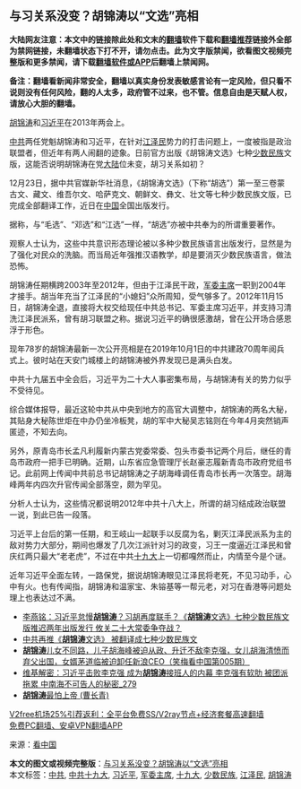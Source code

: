  <h2>与习关系没变？胡锦涛以“文选”亮相</h2> <p class="notice"><b>大陆网友注意：本文中的链接除此处和文末的<a href="https://github.com/bannedbook/fanqiang" >翻墙</a>软件下载和<a href="https://github.com/killgcd/justmysocks/blob/master/README.md">翻墙推荐</a>链接外全部为禁网链接，未翻墙状态下打不开，请勿点击。此为文字版禁闻，欲看图文视频完整版和更多禁闻，请下载<a href="https://github.com/bannedbook/fanqiang">翻墙软件或APP</a>后翻墙上禁闻网。</p><p>备注：翻墙看新闻非常安全，翻墙以真实身份发表敏感言论有一定风险，但只看不说则没有任何风险，翻的人太多，政府管不过来，也不管。信息自由是天赋人权，请放心大胆的翻墙。</b></p>  <div class="entry"> <p id="conimg"><a href="https://www.bannedbook.org/bnews/tag/%e8%83%a1%e9%94%a6%e6%b6%9b/" class="st_tag internal_tag" rel="tag" title="标签 胡锦涛 下的日志">胡锦涛</a>和<a href="https://www.bannedbook.org/bnews/tag/%e4%b9%a0%e8%bf%91%e5%b9%b3/" class="st_tag internal_tag" rel="tag" title="标签 习近平 下的日志">习近平</a>在2013年两会上。</p> <p><a href="https://www.bannedbook.org/bnews/tag/%e4%b8%ad%e5%85%b1/" class="st_tag internal_tag" rel="tag" title="标签 中共 下的日志">中共</a>两任党魁胡锦涛和习近平，在针对<a href="https://www.bannedbook.org/bnews/tag/%e6%b1%9f%e6%b3%bd%e6%b0%91/" class="st_tag internal_tag" rel="tag" title="标签 江泽民 下的日志">江泽民</a>势力的打击问题上，一度被指是政治联盟者，但近年有两人闹翻的迹象。日前官方出版《胡锦涛文选》七种<a href="https://www.bannedbook.org/bnews/tag/%E5%B0%91%E6%95%B0%E6%B0%91%E6%97%8F/" class="st_tag internal_tag" rel="tag" title="标签 少数民族 下的日志">少数民族</a>文版，这能否说明胡锦涛在党<span class='wp_keywordlink_affiliate'><a href="https://www.bannedbook.org/" title="大陆" target="_blank">大陆</a></span>位未变，胡习关系如初？</p> <p>12月23日，据中共官媒新华社消息，《胡锦涛文选》（下称“胡选”）第一至三卷蒙古文、藏文、维吾尔文、哈萨克文、朝鲜文、彝文、壮文等七种少数民族文版，已完成全部翻译工作，近日在<span class='wp_keywordlink_affiliate'><a href="https://www.bannedbook.org/" title="中国" target="_blank">中国</a></span>全国出版发行。</p> <p>据称，与“毛选”、“邓选”和“江选”一样，“胡选”亦被中共奉为的所谓重要著作。</p>  <p>观察人士认为，这些中共意识形态理论被以多种少数民族语言出版发行，显然是为了强化对民众的洗脑。而当局近年强推汉语教学，却是要消灭少数民族语言，做法恐怖。</p> <p>胡锦涛任期横跨2003年至2012年，但由于江泽民干政，<a href="https://www.bannedbook.org/bnews/tag/%E5%86%9B%E5%A7%94%E4%B8%BB%E5%B8%AD/" class="st_tag internal_tag" rel="tag" title="标签 军委主席 下的日志">军委主席</a>一职到2004年才接手。胡当年充当了江泽民的“小媳妇”众所周知，受气够多了。2012年11月15日，胡锦涛全退，直接将大权交给现任中共总书记、军委主席习近平，并支持习清洗江泽民派系，曾有胡习联盟之称。据说习近平的确很感激胡，曾在公开场合感恩浮于形色。</p> <p>现年78岁的胡锦涛最新一次公开亮相是在2019年10月1日的中共建政70周年阅兵式上。彼时站在天安门城楼上的胡锦涛被外界发现已是满头白发。</p> <p>中共十九届五中全会后，习近平为二十大人事密集布局，与胡锦涛有关的势力似乎不受待见。</p>  <p>综合媒体报导，最近这轮中共从中央到地方的高官大调整中，胡锦涛的两名大秘，其贴身大秘陈世炬在中办仍坐冷板凳，胡的军中大秘吴志铭则在今年4月突然销声匿迹，不知去向。</p> <p>另外，原青岛市长孟凡利履新内蒙古党委常委、包头市委书记两个月后，继任的青岛市政府一把手已明确。近期，山东省应急管理厅长赵豪志履新青岛市政府党组书记。此前网上传闻中共前总书记胡锦涛之子胡海峰调任青岛市长再一次落空。胡海峰两年内四次升官传闻全部落空，颇为罕见。</p> <p>分析人士认为，这些情况都说明2012年中共十八大上，所谓的胡习结成政治联盟一说，到此已告一段落。</p> <p>习近平上台后的第一任期，和王岐山一起联手以反腐为名，剿灭江泽民派系为主的敌对势力大部分，期间也爆发了几次江派针对习的政变，习王一度逼近江泽民和曾庆红两只最大“老老虎”，不过在中共<a href="https://www.bannedbook.org/bnews/tag/%e5%8d%81%e4%b9%9d%e5%a4%a7/" class="st_tag internal_tag" rel="tag" title="标签 十九大 下的日志">十九大</a>上一切都嘎然而止，内情至今是个谜。</p>  <p>近年习近平全面左转，一路保党，据说胡锦涛眼见江泽民将老死，不见习动手，心中有火。也有传闻指，胡锦涛和温家宝、朱镕基等一帮元老，对习在香港等问题处理上也表达过不满。</p> <ul class='op-related-articles' title='相关阅读'> <li><a href='https://www.bannedbook.org/bnews/comments/20201225/1454401.html' target='_blank'>李燕铭：习近平怠慢<b>胡锦涛</b>？习胡再度联手？《<b>胡锦涛</b>文选》七种少数民族文版推迟两年出版发行 攸关二十大常委争夺战？</a></li> <li><a href='https://www.bannedbook.org/bnews/baitai/20201224/1454272.html' target='_blank'>中共再推《<b>胡锦涛</b>文选》 被翻译成七种少数民族文</a></li> <li><a href='https://www.bannedbook.org/bnews/bannedvideo/20201210/1453546.html' target='_blank'><b>胡锦涛</b>儿女不同路，儿子胡海峰被迫从政、升迁不敌李克强，女儿胡海清愤而弃父出国，女婿茅道临被迫卸任新浪CEO（笑梅看中国第005期）</a></li> <li><a href='https://www.bannedbook.org/bnews/comments/20201218/1449949.html' target='_blank'>维基解密：习近平击败李克强 成为<b>胡锦涛</b>接班人的内幕 李克强有软肋 被团派拖累 中南海不可告人的秘密_279</a></li> <li><a href='https://www.bannedbook.org/bnews/comments/20201216/1448825.html' target='_blank'><b>胡锦涛</b>最怕上帝 (曹长青)</a></li> </ul> <p class="texttj"> <a href="https://github.com/bannedbook/fanqiang/wiki/V2ray%E6%9C%BA%E5%9C%BA" target="_blank">V2free机场25%引荐返利：全平台免费SS/V2ray节点+经济套餐高速翻墙</a><br/> <a href="https://github.com/bannedbook/fanqiang/wiki/%E7%A6%81%E9%97%BB%E7%BD%91%E5%AE%89%E5%8D%93%E7%BF%BB%E5%A2%99%E6%96%B0%E9%97%BBAPP" target="_blank">免费PC翻墙、安卓VPN翻墙APP</a></p><p> 来源：<span class='wp_keywordlink_affiliate'><a href="https://www.secretchina.com/" title="看中国" target="_blank">看中国</a></span> </p><a name='sharetosocial'></a>       <div><b>本文的图文或视频完整版</b>：<a href='https://www.bannedbook.org/bnews/cbnews/20201225/1454714.html'>与习关系没变？胡锦涛以“文选”亮相</a></div>  </div><!--END ENTRY--> <div class="postfooter"> <div>本文标签：<a href="https://www.bannedbook.org/bnews/tag/%e4%b8%ad%e5%85%b1/" rel="tag">中共</a>, <a href="https://www.bannedbook.org/bnews/tag/%e4%b8%ad%e5%85%b1%e5%8d%81%e4%b9%9d%e5%a4%a7/" rel="tag">中共十九大</a>, <a href="https://www.bannedbook.org/bnews/tag/%e4%b9%a0%e8%bf%91%e5%b9%b3/" rel="tag">习近平</a>, <a href="https://www.bannedbook.org/bnews/tag/%E5%86%9B%E5%A7%94%E4%B8%BB%E5%B8%AD/" rel="tag">军委主席</a>, <a href="https://www.bannedbook.org/bnews/tag/%e5%8d%81%e4%b9%9d%e5%a4%a7/" rel="tag">十九大</a>, <a href="https://www.bannedbook.org/bnews/tag/%E5%B0%91%E6%95%B0%E6%B0%91%E6%97%8F/" rel="tag">少数民族</a>, <a href="https://www.bannedbook.org/bnews/tag/%e6%b1%9f%e6%b3%bd%e6%b0%91/" rel="tag">江泽民</a>, <a href="https://www.bannedbook.org/bnews/tag/%e8%83%a1%e9%94%a6%e6%b6%9b/" rel="tag">胡锦涛</a></div>  </div><!--END POSTFOOTER--> 